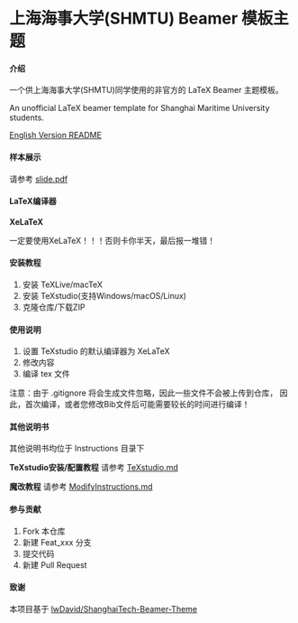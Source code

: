 # 上海海事大学(SHMTU) Beamer 模板主题

#### 介绍

一个供上海海事大学(SHMTU)同学使用的非官方的 LaTeX Beamer 主题模板。

An unofficial LaTeX beamer template for Shanghai Maritime University students.

[English Version README](README.en.md)

#### 样本展示

请参考
[slide.pdf](slide.pdf)

#### LaTeX编译器

**XeLaTeX**

一定要使用XeLaTeX！！！否则卡你半天，最后报一堆错！

#### 安装教程

1. 安装 TeXLive/macTeX
2. 安装 TeXstudio(支持Windows/macOS/Linux)
3. 克隆仓库/下载ZIP

#### 使用说明

1. 设置 TeXstudio 的默认编译器为 XeLaTeX
2. 修改内容
3. 编译 tex 文件

注意：由于 .gitignore 将会生成文件忽略，因此一些文件不会被上传到仓库，
因此，首次编译，或者您修改Bib文件后可能需要较长的时间进行编译！

#### 其他说明书

其他说明书均位于 Instructions 目录下

**TeXstudio安装/配置教程**
请参考 [TeXstudio.md](Instructions/TeXstudio.md)

**魔改教程**
请参考 [ModifyInstructions.md](Instructions/ModifyInstructions.md)

#### 参与贡献

1. Fork 本仓库
2. 新建 Feat_xxx 分支
3. 提交代码
4. 新建 Pull Request

#### 致谢

本项目基于 [lwDavid/ShanghaiTech-Beamer-Theme](https://github.com/lwDavid/ShanghaiTech-Beamer-Theme)